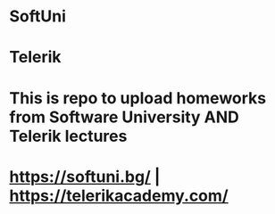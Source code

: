 # SoftUni
# Telerik

# This is repo to upload homeworks from Software University AND Telerik lectures
# https://softuni.bg/ | https://telerikacademy.com/

